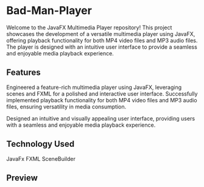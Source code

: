 # Bad-Man-Player

Welcome to the JavaFX Multimedia Player repository! This project showcases the development of a versatile multimedia player using JavaFX, offering playback functionality for both MP4 video files and MP3 audio files. The player is designed with an intuitive user interface to provide a seamless and enjoyable media playback experience.

## Features

Engineered a feature-rich multimedia player using JavaFX, leveraging scenes and FXML for a polished and interactive user interface.
Successfully implemented playback functionality for both MP4 video files and MP3 audio files, ensuring versatility in media consumption.

Designed an intuitive and visually appealing user interface, providing users with a seamless and enjoyable media playback experience.

## Technology Used

JavaFx
FXML
SceneBuilder

## Preview
